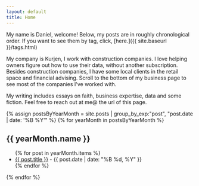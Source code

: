 ```yaml
---
layout: default
title: Home
---
```


My name is Daniel, welcome! Below, my posts are in roughly chronological order. If you want to see them by tag, click, [here.]({{ site.baseurl }}/tags.html)

My company is Kurjen, I work with construction companies. I love helping owners figure out how to use their data, without another subscription. Besides construction companies, I have some local clients in the retail space and financial advising. Scroll to the bottom of my business page to see most of the companies I've worked with.

My writing includes essays on faith, business expertise, data and some fiction. Feel free to reach out at me@ the url of this page.

{% assign postsByYearMonth = site.posts | group_by_exp:"post", "post.date | date: '%B %Y'" %}
{% for yearMonth in postsByYearMonth %}
  <h2>{{ yearMonth.name }}</h2>
  <ul>
    {% for post in yearMonth.items %}
      <li>
        <a href="{{ site.baseurl }}{{ post.url }}">{{ post.title }}</a> - {{ post.date | date: "%B %d, %Y" }}
      </li>
    {% endfor %}
  </ul>
{% endfor %}

